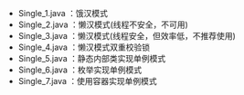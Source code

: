 - Single_1.java ：饿汉模式
- Single_2.java ：懒汉模式(线程不安全，不可用)
- Single_3.java ：懒汉模式(线程安全，但效率低，不推荐使用)
- Single_4.java ：懒汉模式双重校验锁
- Single_5.java ：静态内部类实现单例模式
- Single_6.java ：枚举实现单例模式
- Single_7.java ：使用容器实现单例模式